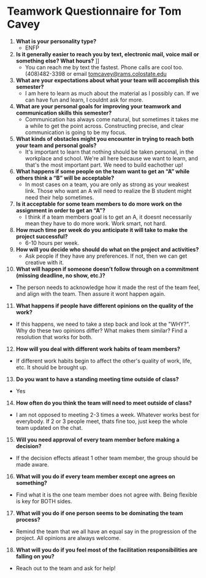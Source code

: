 # Teamwork Questionnaire for Tom Cavey

1. __What is your personality type?__
   * ENFP
2. __Is it generally easier to reach you by text, electronic mail, voice mail or something else?  What hours?__ ]]
   * You can reach me by text the fastest. Phone calls are cool too. (408)482-3398 or email tomcavey@rams.colostate.edu
3. __What are your expectations about what your team will accomplish this semester?__ 
   * I am here to learn as much about the material as I possibly can. If we can have fun and learn, I couldnt ask for more.
4. __What are your personal goals for improving your teamwork and communication skills this semester?__ 
   * Communication has always come natural, but sometimes it takes me a while to get the point across. Constructing precise, and clear communication is going to be my focus.
5. __What kinds of obstacles might you encounter in trying to reach both your team and personal goals?__ 
   * It's important to learn that nothing should be taken personal, in the workplace and school. We're all here because we want to learn, and that's the most important part. We need to build eachother up!
6. __What happens if some people on the team want to get an “A” while others think a “B” will be acceptable?__ 
   * In most cases on a team, you are only as strong as your weakest link. Those who want an A will need to realize the B student might need their help sometimes.
7. __Is it acceptable for some team members to do more work on the assignment in order to get an “A”?__ 
   * I think if a team members goal is to get an A, it doesnt necessarily mean they have to do more work. Work smart, not hard.
8. __How much time per week do you anticipate it will take to make the project successful?__ 
   * 6-10 hours per week.
9. __How will you decide who should do what on the project and activities?__ 
   * Ask people if they have any preferences. If not, then we can get creative with it.
10. __What will happen if someone doesn’t follow through on a commitment (missing deadline, no show, etc.)?__ 
   * The person needs to acknowledge how it made the rest of the team feel, and align with the team. Then assure it wont happen again.
11. __What happens if people have different opinions on the quality of the work?__ 
   * If this happens, we need to take a step back and look at the "WHY?". Why do these two opinions differ? What makes them similar? Find a resolution that works for both. 
12. __How will you deal with different work habits of team members?__ 
   * If different work habits begin to affect the other's quality of work, life, etc. It should be brought up.
13. __Do you want to have a standing meeting time outside of class?__ 
   * Yes
14. __How often do you think the team will need to meet outside of class?__ 
   * I am not opposed to meeting 2-3 times a week. Whatever works best for everybody. If 2 or 3 people meet, thats fine too, just keep the whole team updated on the chat. 
15. __Will you need approval of every team member before making a decision?__ 
   * If the decision effects atleast 1 other team member, the group should be made aware.
16. __What will you do if every team member except one agrees on something?__ 
   * Find what it is the one team member does not agree with. Being flexible is key for BOTH sides.
17. __What will you do if one person seems to be dominating the team process?__ 
   * Remind the team that we all have an equal say in the progression of the project. All opinions are always welcome.
18. __What will you do if you feel most of the facilitation responsibilities are falling on you?__ 
   * Reach out to the team and ask for help!
